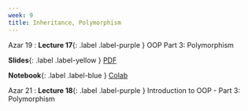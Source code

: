 ```yaml
---
week: 9
title: Inheritance, Polymorphism
---
```


Azar 19
: **Lecture 17**{: .label .label-purple } OOP Part 3: Polymorphism

  **Slides**{: .label .label-yellow } [PDF](../assets/lectures/Python-Session-17.pdf)

  **Notebook**{: .label .label-blue } [Colab](https://colab.research.google.com/drive/1H_Oqs5vztXAj-Eqt6JrZk5bklmmwQ21V?usp=sharing)

Azar 21
: **Lecture 18**{: .label .label-purple } Introduction to OOP - Part 3: Polymorphism
